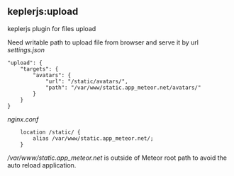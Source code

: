 ## keplerjs:upload

keplerjs plugin for files upload

Need writable path to upload file from browser and serve it by url
*settings.json*
```
"upload": {
    "targets": {
        "avatars": {
            "url": "/static/avatars/",
            "path": "/var/www/static.app_meteor.net/avatars/"
        }
    }
}
```

*nginx.conf*
```
    location /static/ { 
        alias /var/www/static.app_meteor.net/;
    }
```

*/var/www/static.app_meteor.net* is outside of Meteor root path to avoid the auto reload application.
